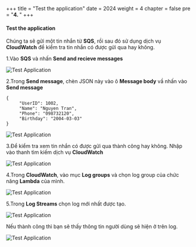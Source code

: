 +++
title = "Test the application"
date = 2024
weight = 4
chapter = false
pre = "<b>4. </b>"
+++


#### Test the application

Chúng ta sẽ gửi một tin nhắn từ **SQS**, rồi sau đó sử dụng dịch vụ **CloudWatch** để kiểm tra tin nhắn có được gửi qua hay không.

1.Vào **SQS** và nhấn **Send and recieve messages**

  ![Test Application](../images/4/4.1.png)

2.Trong **Send message**, chèn JSON này vào ô **Message body** vầ nhấn vào **Send message**

```
{
     "UserID": 1002,
     "Name": "Nguyen Tran",
     "Phone": "098732120",
     "Birthday": "2004-03-03"
}
```

  ![Test Application](../images/4/4.2.png)

3.Để kiểm tra xem tin nhắn có được gửi qua thành công hay không. Nhập vào thanh tìm kiếm dịch vụ **CloudWatch**

  ![Test Application](../images/4/4.3.png)

4.Trong **CloudWatch**, vào mục **Log groups** và chọn log group của chức năng **Lambda** của mình.

  ![Test Application](../images/4/4.4.png)

5.Trong **Log Streams** chọn log mới nhất được tạo.
  
  ![Test Application](../images/4/4.5.png)
  
  Nếu thành công thì bạn sẽ thấy thông tin người dùng sẽ hiện ở trên log.

  ![Test Application](/../images/4/4.6.png)

